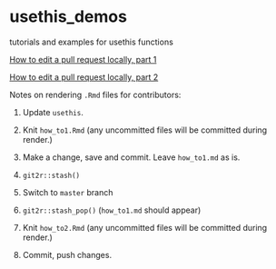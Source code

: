 # usethis_demos
tutorials and examples for usethis functions

[How to edit a pull request locally, part 1](https://github.com/jtr13/usethis_demos/blob/master/how_to1.md)

[How to edit a pull request locally, part 2](https://github.com/jtr13/usethis_demos/blob/master/how_to2.md)


Notes on rendering `.Rmd` files for contributors:

1. Update `usethis`.

1. Knit `how_to1.Rmd` (any uncommitted files will be committed during render.)

1. Make a change, save and commit.  Leave `how_to1.md` as is.

1. `git2r::stash()`

1. Switch to `master` branch

1. `git2r::stash_pop()`  (`how_to1.md` should appear)

1. Knit `how_to2.Rmd` (any uncommitted files will be committed during render.)

1. Commit, push changes.
